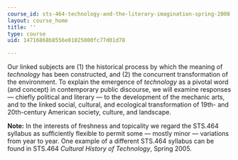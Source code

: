 ```yaml
---
course_id: sts-464-technology-and-the-literary-imagination-spring-2008
layout: course_home
title: ''
type: course
uid: 14716868b8556e01025000fc77d01d78

---
```

Our linked subjects are (1) the historical process by which the meaning of _technology_ has been constructed, and (2) the concurrent transformation of the environment. To explain the emergence of _technology_ as a pivotal word (and concept) in contemporary public discourse, we will examine responses — chiefly political and literary — to the development of the mechanic arts, and to the linked social, cultural, and ecological transformation of 19th- and 20th-century American society, culture, and landscape.

**Note:** In the interests of freshness and topicality we regard the STS.464 syllabus as sufficiently flexible to permit some — mostly minor — variations from year to year. One example of a different STS.464 syllabus can be found in STS.464 _Cultural History of Technology_, Spring 2005.
